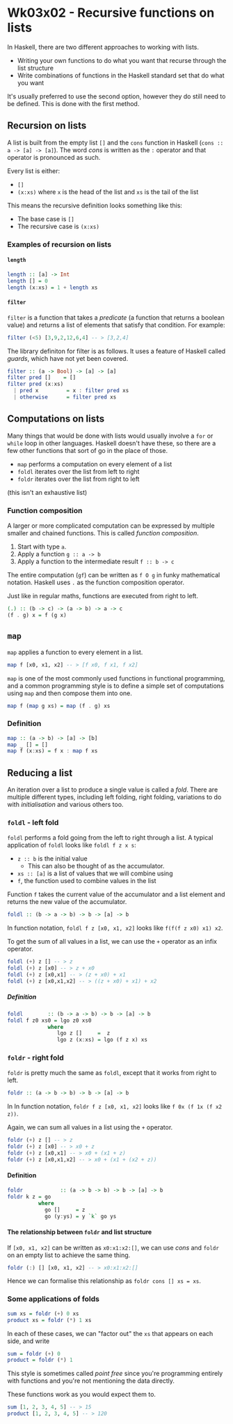 # Wk03x02 - Recursive functions on lists

In Haskell, there are two different approaches to working with lists.

* Writing your own functions to do what you want that recurse through the list structure
* Write combinations of functions in the Haskell standard set that do what you want

It's usually preferred to use the second option, however they do still need to be defined. This is done with the first method.

## Recursion on lists

A list is built from the empty list `[]` and the `cons` function in Haskell (`cons :: a -> [a] -> [a]`). The word *cons* is written as the `:` operator and that operator is pronounced as such.

Every list is either:

* `[]`
* `(x:xs)` where `x` is the head of the list and `xs` is the tail of the list

This means the recursive definition looks something like this:

* The base case is `[]`
* The recursive case is `(x:xs)`

### Examples of recursion on lists

#### `length`

```hs
length :: [a] -> Int
length [] = 0
length (x:xs) = 1 + length xs
```

#### `filter`

`filter` is a function that takes a *predicate* (a function that returns a boolean value) and returns a list of elements that satisfy that condition. For example:

```hs
filter (<5) [3,9,2,12,6,4] -- > [3,2,4]
```

The library definiton for filter is as follows. It uses a feature of Haskell called *guards*, which have not yet been covered.

```hs
filter :: (a -> Bool) -> [a] -> [a]
filter pred []    = []
filter pred (x:xs)
  | pred x         = x : filter pred xs
  | otherwise      = filter pred xs
```

## Computations on lists

Many things that would be done with lists would usually involve a `for` or `while` loop in other languages. Haskell doesn't have these, so there are a few other functions that sort of go in the place of those.

* `map` performs a computation on every element of a list
* `foldl` iterates over the list from left to right
* `foldr` iterates over the list from right to left

(this isn't an exhaustive list)

### Function composition

A larger or more complicated computation can be expressed by multiple smaller and chained functions. This is called *function composition*.

1. Start with type `a`.
2. Apply a function `g :: a -> b` 
3. Apply a function to the intermediate result `f :: b -> c`

The entire computation (`gf`) can be written as `f O g` in funky mathematical notation. Haskell uses `.` as the function composition operator.

Just like in regular maths, functions are executed from right to left. 

```hs
(.) :: (b -> c) -> (a -> b) -> a -> c
(f . g) x = f (g x)
```

## `map`

`map` applies a function to every element in a list.

```hs
map f [x0, x1, x2] -- > [f x0, f x1, f x2]
```

`map` is one of the most commonly used functions in functional programming, and a common programming style is to define a simple set of computations using `map` and then compose them into one.

```hs
map f (map g xs) = map (f . g) xs
```

### Definition

```hs
map :: (a -> b) -> [a] -> [b]
map _ [] = []
map f (x:xs) = f x : map f xs
```

## Reducing a list

An iteration over a list to produce a single value is called a *fold*. There are multiple different types, including left folding, right folding, variations to do with *initialisation* and various others too.

### `foldl` - left fold

`foldl` performs a fold going from the left to right through a list. A typical application of `foldl` looks like `foldl f z x s`:

* `z :: b` is the initial value
  * This can also be thought of as the accumulator.
* `xs :: [a]` is a list of values that we will combine using
* `f`, the function used to combine values in the list

Function `f` takes the current value of the accumulator and a list element and returns the new value of the accumulator.

```hs
foldl :: (b -> a -> b) -> b -> [a] -> b
```

In function notation, `foldl f z [x0, x1, x2]` looks like `f(f(f z x0) x1) x2`.

To get the sum of all values in a list, we can use the `+` operator as an infix operator.

```hs
foldl (+) z [] -- > z
foldl (+) z [x0] -- > z + x0
foldl (+) z [x0,x1] -- > (z + x0) + x1
foldl (+) z [x0,x1,x2] -- > ((z + x0) + x1) + x2
```

##### Definition

```hs
foldl        :: (b -> a -> b) -> b -> [a] -> b
foldl f z0 xs0 = lgo z0 xs0
             where
                lgo z []     =  z
                lgo z (x:xs) = lgo (f z x) xs
```

### `foldr` - right fold

`foldr` is pretty much the same as `foldl`, except that it works from right to left.

```hs
foldr :: (a -> b -> b) -> b -> [a] -> b
```

In In function notation, `foldr f z [x0, x1, x2]` looks like `f 0x (f 1x (f x2 z))`.

Again, we can sum all values in a list using the `+` operator.

```hs
foldr (+) z [] -- > z
foldr (+) z [x0] -- > x0 + z
foldr (+) z [x0,x1] -- > x0 + (x1 + z)
foldr (+) z [x0,x1,x2] -- > x0 + (x1 + (x2 + z))
```

#### Definition

```hs
foldr            :: (a -> b -> b) -> b -> [a] -> b
foldr k z = go
          where
            go []     = z
            go (y:ys) = y `k` go ys
```

#### The relationship between `foldr` and list structure

If `[x0, x1, x2]` can be written as `x0:x1:x2:[]`, we can use *cons* and `foldr` on an empty list to achieve the same thing.

```hs
foldr (:) [] [x0, x1, x2] -- > x0:x1:x2:[]
```

Hence we can formalise this relationship as `foldr cons [] xs = xs`.

### Some applications of folds

```hs
sum xs = foldr (+) 0 xs
product xs = foldr (*) 1 xs
```

In each of these cases, we can "factor out" the `xs` that appears on each side, and write

```hs
sum = foldr (+) 0
product = foldr (*) 1
```

This style is sometimes called *point free* since you're programming entirely with functions and you're not mentioning the data directly.

These functions work as you would expect them to.

```hs
sum [1, 2, 3, 4, 5] -- > 15
product [1, 2, 3, 4, 5] -- > 120
```


